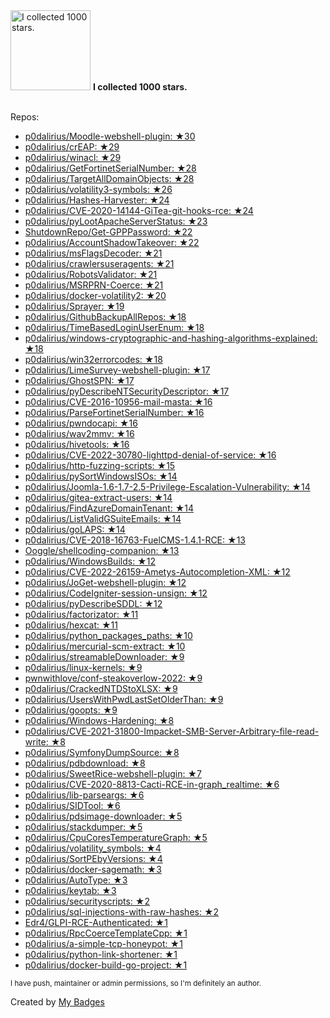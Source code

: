 <img src="https://my-badges.github.io/my-badges/stars-1000.png" alt="I collected 1000 stars." title="I collected 1000 stars." width="128">
<strong>I collected 1000 stars.</strong>
<br><br>

Repos:

* <a href="https://github.com/p0dalirius/Moodle-webshell-plugin">p0dalirius/Moodle-webshell-plugin: ★30</a>
* <a href="https://github.com/p0dalirius/crEAP">p0dalirius/crEAP: ★29</a>
* <a href="https://github.com/p0dalirius/winacl">p0dalirius/winacl: ★29</a>
* <a href="https://github.com/p0dalirius/GetFortinetSerialNumber">p0dalirius/GetFortinetSerialNumber: ★28</a>
* <a href="https://github.com/p0dalirius/TargetAllDomainObjects">p0dalirius/TargetAllDomainObjects: ★28</a>
* <a href="https://github.com/p0dalirius/volatility3-symbols">p0dalirius/volatility3-symbols: ★26</a>
* <a href="https://github.com/p0dalirius/Hashes-Harvester">p0dalirius/Hashes-Harvester: ★24</a>
* <a href="https://github.com/p0dalirius/CVE-2020-14144-GiTea-git-hooks-rce">p0dalirius/CVE-2020-14144-GiTea-git-hooks-rce: ★24</a>
* <a href="https://github.com/p0dalirius/pyLootApacheServerStatus">p0dalirius/pyLootApacheServerStatus: ★23</a>
* <a href="https://github.com/ShutdownRepo/Get-GPPPassword">ShutdownRepo/Get-GPPPassword: ★22</a>
* <a href="https://github.com/p0dalirius/AccountShadowTakeover">p0dalirius/AccountShadowTakeover: ★22</a>
* <a href="https://github.com/p0dalirius/msFlagsDecoder">p0dalirius/msFlagsDecoder: ★21</a>
* <a href="https://github.com/p0dalirius/crawlersuseragents">p0dalirius/crawlersuseragents: ★21</a>
* <a href="https://github.com/p0dalirius/RobotsValidator">p0dalirius/RobotsValidator: ★21</a>
* <a href="https://github.com/p0dalirius/MSRPRN-Coerce">p0dalirius/MSRPRN-Coerce: ★21</a>
* <a href="https://github.com/p0dalirius/docker-volatility2">p0dalirius/docker-volatility2: ★20</a>
* <a href="https://github.com/p0dalirius/Sprayer">p0dalirius/Sprayer: ★19</a>
* <a href="https://github.com/p0dalirius/GithubBackupAllRepos">p0dalirius/GithubBackupAllRepos: ★18</a>
* <a href="https://github.com/p0dalirius/TimeBasedLoginUserEnum">p0dalirius/TimeBasedLoginUserEnum: ★18</a>
* <a href="https://github.com/p0dalirius/windows-cryptographic-and-hashing-algorithms-explained">p0dalirius/windows-cryptographic-and-hashing-algorithms-explained: ★18</a>
* <a href="https://github.com/p0dalirius/win32errorcodes">p0dalirius/win32errorcodes: ★18</a>
* <a href="https://github.com/p0dalirius/LimeSurvey-webshell-plugin">p0dalirius/LimeSurvey-webshell-plugin: ★17</a>
* <a href="https://github.com/p0dalirius/GhostSPN">p0dalirius/GhostSPN: ★17</a>
* <a href="https://github.com/p0dalirius/pyDescribeNTSecurityDescriptor">p0dalirius/pyDescribeNTSecurityDescriptor: ★17</a>
* <a href="https://github.com/p0dalirius/CVE-2016-10956-mail-masta">p0dalirius/CVE-2016-10956-mail-masta: ★16</a>
* <a href="https://github.com/p0dalirius/ParseFortinetSerialNumber">p0dalirius/ParseFortinetSerialNumber: ★16</a>
* <a href="https://github.com/p0dalirius/pwndocapi">p0dalirius/pwndocapi: ★16</a>
* <a href="https://github.com/p0dalirius/wav2mmv">p0dalirius/wav2mmv: ★16</a>
* <a href="https://github.com/p0dalirius/hivetools">p0dalirius/hivetools: ★16</a>
* <a href="https://github.com/p0dalirius/CVE-2022-30780-lighttpd-denial-of-service">p0dalirius/CVE-2022-30780-lighttpd-denial-of-service: ★16</a>
* <a href="https://github.com/p0dalirius/http-fuzzing-scripts">p0dalirius/http-fuzzing-scripts: ★15</a>
* <a href="https://github.com/p0dalirius/pySortWindowsISOs">p0dalirius/pySortWindowsISOs: ★14</a>
* <a href="https://github.com/p0dalirius/Joomla-1.6-1.7-2.5-Privilege-Escalation-Vulnerability">p0dalirius/Joomla-1.6-1.7-2.5-Privilege-Escalation-Vulnerability: ★14</a>
* <a href="https://github.com/p0dalirius/gitea-extract-users">p0dalirius/gitea-extract-users: ★14</a>
* <a href="https://github.com/p0dalirius/FindAzureDomainTenant">p0dalirius/FindAzureDomainTenant: ★14</a>
* <a href="https://github.com/p0dalirius/ListValidGSuiteEmails">p0dalirius/ListValidGSuiteEmails: ★14</a>
* <a href="https://github.com/p0dalirius/goLAPS">p0dalirius/goLAPS: ★14</a>
* <a href="https://github.com/p0dalirius/CVE-2018-16763-FuelCMS-1.4.1-RCE">p0dalirius/CVE-2018-16763-FuelCMS-1.4.1-RCE: ★13</a>
* <a href="https://github.com/Ooggle/shellcoding-companion">Ooggle/shellcoding-companion: ★13</a>
* <a href="https://github.com/p0dalirius/WindowsBuilds">p0dalirius/WindowsBuilds: ★12</a>
* <a href="https://github.com/p0dalirius/CVE-2022-26159-Ametys-Autocompletion-XML">p0dalirius/CVE-2022-26159-Ametys-Autocompletion-XML: ★12</a>
* <a href="https://github.com/p0dalirius/JoGet-webshell-plugin">p0dalirius/JoGet-webshell-plugin: ★12</a>
* <a href="https://github.com/p0dalirius/CodeIgniter-session-unsign">p0dalirius/CodeIgniter-session-unsign: ★12</a>
* <a href="https://github.com/p0dalirius/pyDescribeSDDL">p0dalirius/pyDescribeSDDL: ★12</a>
* <a href="https://github.com/p0dalirius/factorizator">p0dalirius/factorizator: ★11</a>
* <a href="https://github.com/p0dalirius/hexcat">p0dalirius/hexcat: ★11</a>
* <a href="https://github.com/p0dalirius/python_packages_paths">p0dalirius/python_packages_paths: ★10</a>
* <a href="https://github.com/p0dalirius/mercurial-scm-extract">p0dalirius/mercurial-scm-extract: ★10</a>
* <a href="https://github.com/p0dalirius/streamableDownloader">p0dalirius/streamableDownloader: ★9</a>
* <a href="https://github.com/p0dalirius/linux-kernels">p0dalirius/linux-kernels: ★9</a>
* <a href="https://github.com/pwnwithlove/conf-steakoverlow-2022">pwnwithlove/conf-steakoverlow-2022: ★9</a>
* <a href="https://github.com/p0dalirius/CrackedNTDStoXLSX">p0dalirius/CrackedNTDStoXLSX: ★9</a>
* <a href="https://github.com/p0dalirius/UsersWithPwdLastSetOlderThan">p0dalirius/UsersWithPwdLastSetOlderThan: ★9</a>
* <a href="https://github.com/p0dalirius/goopts">p0dalirius/goopts: ★9</a>
* <a href="https://github.com/p0dalirius/Windows-Hardening">p0dalirius/Windows-Hardening: ★8</a>
* <a href="https://github.com/p0dalirius/CVE-2021-31800-Impacket-SMB-Server-Arbitrary-file-read-write">p0dalirius/CVE-2021-31800-Impacket-SMB-Server-Arbitrary-file-read-write: ★8</a>
* <a href="https://github.com/p0dalirius/SymfonyDumpSource">p0dalirius/SymfonyDumpSource: ★8</a>
* <a href="https://github.com/p0dalirius/pdbdownload">p0dalirius/pdbdownload: ★8</a>
* <a href="https://github.com/p0dalirius/SweetRice-webshell-plugin">p0dalirius/SweetRice-webshell-plugin: ★7</a>
* <a href="https://github.com/p0dalirius/CVE-2020-8813-Cacti-RCE-in-graph_realtime">p0dalirius/CVE-2020-8813-Cacti-RCE-in-graph_realtime: ★6</a>
* <a href="https://github.com/p0dalirius/lib-parseargs">p0dalirius/lib-parseargs: ★6</a>
* <a href="https://github.com/p0dalirius/SIDTool">p0dalirius/SIDTool: ★6</a>
* <a href="https://github.com/p0dalirius/pdsimage-downloader">p0dalirius/pdsimage-downloader: ★5</a>
* <a href="https://github.com/p0dalirius/stackdumper">p0dalirius/stackdumper: ★5</a>
* <a href="https://github.com/p0dalirius/CpuCoresTemperatureGraph">p0dalirius/CpuCoresTemperatureGraph: ★5</a>
* <a href="https://github.com/p0dalirius/volatility_symbols">p0dalirius/volatility_symbols: ★4</a>
* <a href="https://github.com/p0dalirius/SortPEbyVersions">p0dalirius/SortPEbyVersions: ★4</a>
* <a href="https://github.com/p0dalirius/docker-sagemath">p0dalirius/docker-sagemath: ★3</a>
* <a href="https://github.com/p0dalirius/AutoType">p0dalirius/AutoType: ★3</a>
* <a href="https://github.com/p0dalirius/keytab">p0dalirius/keytab: ★3</a>
* <a href="https://github.com/p0dalirius/securityscripts">p0dalirius/securityscripts: ★2</a>
* <a href="https://github.com/p0dalirius/sql-injections-with-raw-hashes">p0dalirius/sql-injections-with-raw-hashes: ★2</a>
* <a href="https://github.com/Edr4/GLPI-RCE-Authenticated">Edr4/GLPI-RCE-Authenticated: ★1</a>
* <a href="https://github.com/p0dalirius/RpcCoerceTemplateCpp">p0dalirius/RpcCoerceTemplateCpp: ★1</a>
* <a href="https://github.com/p0dalirius/a-simple-tcp-honeypot">p0dalirius/a-simple-tcp-honeypot: ★1</a>
* <a href="https://github.com/p0dalirius/python-link-shortener">p0dalirius/python-link-shortener: ★1</a>
* <a href="https://github.com/p0dalirius/docker-build-go-project">p0dalirius/docker-build-go-project: ★1</a>

<sup>I have push, maintainer or admin permissions, so I'm definitely an author.<sup>



Created by <a href="https://github.com/my-badges/my-badges">My Badges</a>